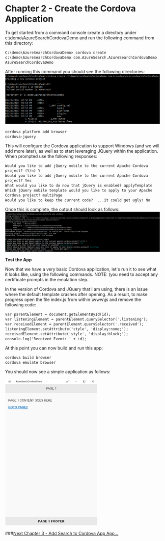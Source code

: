 # Chapter 2 - Create the Cordova Application

To get started from a command console create a directory under c:\demo\AzureSearchCordovaDemo and run the following command from this directory:
<pre><code>C:\demo\AzureSearchCordovaDemo> cordova create c:\demo\AzureSearchCordovaDemo com.AzureSearch.AzureSearchCordovaDemo AzureSearchCordovaDemo
</code></pre>

After running this command you should see the following directories:
<img src="https://raw.githubusercontent.com/liamca/AzureSearchMobile/master/Chapter%202%20-%20Create%20the%20Cordova%20App/create_app.png" width="930" width="299">

<pre><code>cordova platform add browser
cordova-jquery</code></pre>

This will configure the Cordova application to support Windows (and we will add more later), as well as to start leveraging JQuery within the application.  When prompted use the following responses:

<pre><code>Would you like to add jQuery mobile to the current Apache Cordova project? (Y/n) Y
Would you like to add jQuery mobile to the current Apache Cordova project? Yes
What would you like to do now that jQuery is enabled? applyTemplate
Which jQuery mobile template would you like to apply to your Apache Cordova project? multiPage
Would you like to keep the current code?  ...it could get ugly! No
</code></pre>

Once this is complete, the output should look as follows:
<img src="https://raw.githubusercontent.com/liamca/AzureSearchMobile/master/Chapter%202%20-%20Create%20the%20Cordova%20App/configure_app.png" width="1270" width="329">

**Test the App**

Now that we have a very basic Cordova application, let's run it to see what it looks like, using the following commands.  NOTE: (you need to accept any certificate prompts in the emulation step.

In the version of Cordova and JQuery that I am using, there is an issue where the default template crashes after opening.  As a result, to make progress open the file index.js from within \www\js and remove the following code:

<pre><code>var parentElement = document.getElementById(id);
var listeningElement = parentElement.querySelector('.listening');
var receivedElement = parentElement.querySelector('.received');
listeningElement.setAttribute('style', 'display:none;');
receivedElement.setAttribute('style', 'display:block;');
console.log('Received Event: ' + id);
</code></pre>

At this point you can now build and run this app: 

<pre><code>cordova build browser
cordova emulate browser</code></pre>

You should now see a simple application as follows:

<img src="https://raw.githubusercontent.com/liamca/AzureSearchMobile/master/Chapter%202%20-%20Create%20the%20Cordova%20App/initial_cordova_screenshot.png" width="300" width="479">

###[Next Chapter 3 - Add Search to Cordova App App...](https://github.com/liamca/AzureSearchMobile/tree/master/Chapter%203%20-%20Add%20Search%20to%20Cordova%20App)
